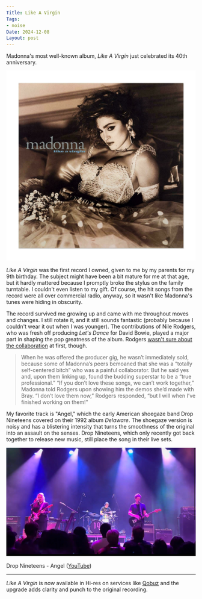 ```yaml
---
Title: Like A Virgin
Tags: 
- noise
Date: 2024-12-08
Layout: post
---
```


Madonna's most well-known album, *Like A Virgin* just celebrated its 40th anniversary. 

![](/static/post-content/Like-A-Virgin.jpeg)

*Like A Virgin* was the first record I owned, given to me by my parents for my 9th birthday. The subject might have been a bit mature for me at that age, but it hardly mattered because I promptly broke the stylus on the family turntable. I couldn't even listen to my gift. Of course, the hit songs from the record were all over commercial radio, anyway, so it wasn't like Madonna's tunes were hiding in obscurity. 

<!--more-->

The record survived me growing up and came with me throughout moves and changes. I still rotate it, and it still sounds fantastic (probably because I couldn't wear it out when I was younger). The contributions of Nile Rodgers, who was fresh off producing *Let's Dance* for David Bowie, played a major part in shaping the pop greatness of the album. Rodgers [wasn't sure about the collaboration](https://www.pastemagazine.com/music/madonna/madonna-like-a-virgin-turns-40) at first, though.

> When he was offered the producer gig, he wasn’t immediately sold, because some of Madonna’s peers bemoaned that she was a “totally self-centered bitch” who was a painful collaborator. But he said yes and, upon them linking up, found the budding superstar to be a “true professional.” “If you don’t love these songs, we can’t work together,” Madonna told Rodgers upon showing him the demos she’d made with Bray. “I don’t love them now,” Rodgers responded, “but I will when I’ve finished working on them!”

My favorite track is "Angel," which the early American shoegaze band Drop Nineteens covered on their 1992 album *Delaware*. The shoegaze version is noisy and has a blistering intensity that turns the smoothness of the original into an assault on the senses. Drop Nineteens, which only recently got back together to release new music, still place the song in their live sets. 

![](/static/post-content/drop-nineteens.jpeg)

Drop Nineteens - Angel ([YouTube](https://youtu.be/8L_SxHzz_wk?si=2gpIex48d2lOCiNi))

---

*Like A Virgin* is now available in Hi-res on services like [Qobuz](https://www.qobuz.com/us-en/discover) and the upgrade adds clarity and punch to the original recording. 